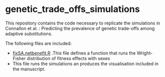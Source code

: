 # genetic_trade_offs_simulations
This repository contains the code necessary to replicate the simulations in Connallon et al. : Predicting the prevalence of genetic trade-offs among adaptive substitutions.

The following files are included:
  - [fixSA.netbenefit.R](fixSA.netbenefit.R) .This file defines a function that runs the Wright-Fisher distribution of fitness effects with sexes
  - This file runs the simulations an produces the visualisation included in the manuscript.

